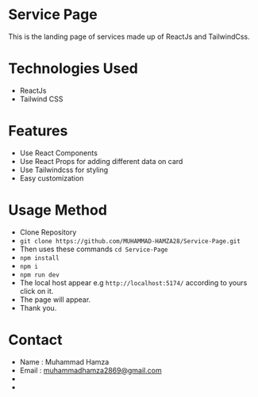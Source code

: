 # Service Page 
This is the landing page of services made up of ReactJs and TailwindCss.

# Technologies Used
+ ReactJs
+ Tailwind CSS

# Features
+ Use React Components
+ Use React Props for adding different data on card
+ Use Tailwindcss for styling
+ Easy customization

# Usage Method
+ Clone Repository
+ ```git clone https://github.com/MUHAMMAD-HAMZA28/Service-Page.git```
+ Then uses these commands ```cd Service-Page```
+ ```npm install```
+ ```npm i```
+ ```npm run dev```
+ The local host appear e.g ```http://localhost:5174/``` according to yours click on it.
+ The page will appear.
+ Thank you.

# Contact
+ Name : Muhammad Hamza
+ Email : muhammadhamza2869@gmail.com
+ 
+ 
